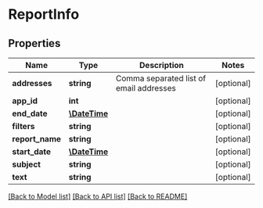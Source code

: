 # ReportInfo

## Properties
| Name            | Type                          | Description                             | Notes      |
| --------------- | ----------------------------- | --------------------------------------- | ---------- |
| **addresses**   | **string**                    | Comma separated list of email addresses | [optional] |
| **app_id**      | **int**                       |                                         | [optional] |
| **end_date**    | [**\DateTime**](\DateTime.md) |                                         | [optional] |
| **filters**     | **string**                    |                                         | [optional] |
| **report_name** | **string**                    |                                         | [optional] |
| **start_date**  | [**\DateTime**](\DateTime.md) |                                         | [optional] |
| **subject**     | **string**                    |                                         | [optional] |
| **text**        | **string**                    |                                         | [optional] |

[[Back to Model list]](../../README.md#documentation-for-models) [[Back to API list]](../../README.md#documentation-for-api-endpoints) [[Back to README]](../../README.md)
